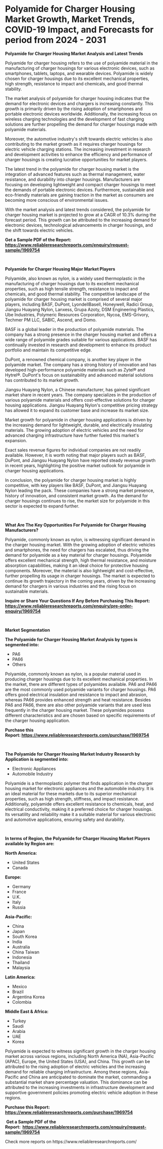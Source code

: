 <p><h1>Polyamide for Charger Housing Market Growth, Market Trends, COVID-19 Impact, and Forecasts for period from 2024 - 2031</h1></p><p><strong>Polyamide for Charger Housing Market Analysis and Latest Trends</strong></p>
<p><p>Polyamide for charger housing refers to the use of polyamide material in the manufacturing of charger housings for various electronic devices, such as smartphones, tablets, laptops, and wearable devices. Polyamide is widely chosen for charger housings due to its excellent mechanical properties, high strength, resistance to impact and chemicals, and good thermal stability.</p><p>The market analysis of polyamide for charger housing indicates that the demand for electronic devices and chargers is increasing constantly. This growth is primarily driven by the rising adoption of smartphones and portable electronic devices worldwide. Additionally, the increasing focus on wireless charging technologies and the development of fast charging solutions are further propelling the demand for charger housings made with polyamide materials.</p><p>Moreover, the automotive industry's shift towards electric vehicles is also contributing to the market growth as it requires charger housings for electric vehicle charging stations. The increasing investment in research and development activities to enhance the efficiency and performance of charger housings is creating lucrative opportunities for market players.</p><p>The latest trend in the polyamide for charger housing market is the integration of advanced features such as thermal management, water resistance, and durability into charger housings. Manufacturers are focusing on developing lightweight and compact charger housings to meet the demands of portable electronic devices. Furthermore, sustainable and eco-friendly materials are gaining traction in the market as consumers are becoming more conscious of environmental issues.</p><p>With the market analysis and latest trends considered, the polyamide for charger housing market is projected to grow at a CAGR of 10.3% during the forecast period. This growth can be attributed to the increasing demand for electronic devices, technological advancements in charger housings, and the shift towards electric vehicles.</p></p>
<p><strong>Get a Sample PDF of the Report:&nbsp; <a href="https://www.reliableresearchreports.com/enquiry/request-sample/1969754">https://www.reliableresearchreports.com/enquiry/request-sample/1969754</a></strong></p>
<p>&nbsp;</p>
<p><strong>Polyamide for Charger Housing Major Market Players</strong></p>
<p><p>Polyamide, also known as nylon, is a widely used thermoplastic in the manufacturing of charger housings due to its excellent mechanical properties, such as high tensile strength, resistance to impact and chemicals, and good thermal stability. The competitive landscape of the polyamide for charger housing market is comprised of several major players, including BASF, DuPont, LyondellBasell, Honeywell, Radici Group, Jiangsu Huayang Nylon, Lanxess, Grupa Azoty, DSM Engineering Plastics, Ube Industries, Polymeric Resources Corporation, Nycoa, EMS-Grivory, Techmer PM LLC, SABIC, Ascend, and Domo.</p><p>BASF is a global leader in the production of polyamide materials. The company has a strong presence in the charger housing market and offers a wide range of polyamide grades suitable for various applications. BASF has continually invested in research and development to enhance its product portfolio and maintain its competitive edge.</p><p>DuPont, a renowned chemical company, is another key player in the polyamide market. The company has a strong history of innovation and has developed high-performance polyamide materials such as Zytel® and Hytrel®. DuPont's focus on sustainability and advanced material solutions has contributed to its market growth.</p><p>Jiangsu Huayang Nylon, a Chinese manufacturer, has gained significant market share in recent years. The company specializes in the production of various polyamide materials and offers cost-effective solutions for charger housing applications. Jiangsu Huayang Nylon's competitive pricing strategy has allowed it to expand its customer base and increase its market size.</p><p>Market growth for polyamide in charger housing applications is driven by the increasing demand for lightweight, durable, and electrically insulating materials. The growing adoption of electric vehicles and the need for advanced charging infrastructure have further fueled this market's expansion.</p><p>Exact sales revenue figures for individual companies are not readily available. However, it is worth noting that major players such as BASF, DuPont, and Jiangsu Huayang Nylon have reported steady revenue growth in recent years, highlighting the positive market outlook for polyamide in charger housing applications.</p><p>In conclusion, the polyamide for charger housing market is highly competitive, with key players like BASF, DuPont, and Jiangsu Huayang Nylon leading the pack. These companies have a strong market presence, history of innovation, and consistent market growth. As the demand for charger housings continues to rise, the market size for polyamide in this sector is expected to expand further.</p></p>
<p>&nbsp;</p>
<p><strong>What Are The Key Opportunities For Polyamide for Charger Housing Manufacturers?</strong></p>
<p><p>Polyamide, commonly known as nylon, is witnessing significant demand in the charger housing market. With the growing adoption of electric vehicles and smartphones, the need for chargers has escalated, thus driving the demand for polyamide as a key material for charger housings. Polyamide offers excellent mechanical strength, high thermal resistance, and moisture absorption capabilities, making it an ideal choice for protective housing components. Moreover, the material is also lightweight and cost-effective, further propelling its usage in charger housings. The market is expected to continue its growth trajectory in the coming years, driven by the increasing demand for chargers in various industries and the rising focus on sustainable materials.</p></p>
<p><strong>Inquire or Share Your Questions If Any Before Purchasing This Report: <a href="https://www.reliableresearchreports.com/enquiry/pre-order-enquiry/1969754">https://www.reliableresearchreports.com/enquiry/pre-order-enquiry/1969754</a></strong></p>
<p>&nbsp;</p>
<p><strong>Market Segmentation</strong></p>
<p><strong>The Polyamide for Charger Housing Market Analysis by types is segmented into:</strong></p>
<p><ul><li>PA6</li><li>PA66</li><li>Others</li></ul></p>
<p><p>Polyamide, commonly known as nylon, is a popular material used in producing charger housings due to its excellent mechanical properties. In the market, there are different types of polyamides available. PA6 and PA66 are the most commonly used polyamide variants for charger housings. PA6 offers good electrical insulation and resistance to impact and abrasion, whereas PA66 provides enhanced strength and heat resistance. Besides PA6 and PA66, there are also other polyamide variants that are used less frequently in the charger housing market. These polyamides possess different characteristics and are chosen based on specific requirements of the charger housing application.</p></p>
<p><strong>Purchase this Report:&nbsp;<a href="https://www.reliableresearchreports.com/purchase/1969754">https://www.reliableresearchreports.com/purchase/1969754</a></strong></p>
<p>&nbsp;</p>
<p><strong>The Polyamide for Charger Housing Market Industry Research by Application is segmented into:</strong></p>
<p><ul><li>Electronic Appliances</li><li>Automobile Industry</li></ul></p>
<p><p>Polyamide is a thermoplastic polymer that finds application in the charger housing market for electronic appliances and the automobile industry. It is an ideal material for these markets due to its superior mechanical properties, such as high strength, stiffness, and impact resistance. Additionally, polyamide offers excellent resistance to chemicals, heat, and electrical conductivity, making it a preferred choice for charger housings. Its versatility and reliability make it a suitable material for various electronic and automotive applications, ensuring safety and durability.</p></p>
<p>&nbsp;</p>
<p><strong>In terms of Region, the Polyamide for Charger Housing Market Players available by Region are:</strong></p>
<p>
    <p> <strong> North America: </strong>
        <ul>
            <li>United States</li>
            <li>Canada</li>
        </ul>
        </p> 
    <p> <strong> Europe: </strong>
        <ul>
            <li>Germany</li>
            <li>France</li>
            <li>U.K.</li>
            <li>Italy</li>
            <li>Russia</li>
        </ul>
        </p> 
    <p> <strong> Asia-Pacific: </strong>
        <ul>
            <li>China</li>
            <li>Japan</li>
            <li>South Korea</li>
            <li>India</li>
            <li>Australia</li>
            <li>China Taiwan</li>
            <li>Indonesia</li>
            <li>Thailand</li>
            <li>Malaysia</li>
        </ul>
        </p> 
    <p> <strong> Latin America: </strong>
        <ul>
            <li>Mexico</li>
            <li>Brazil</li>
            <li>Argentina Korea</li>
            <li>Colombia</li>
        </ul>
        </p> 
    <p> <strong> Middle East & Africa: </strong>
        <ul>
            <li>Turkey</li>
            <li>Saudi</li>
            <li>Arabia</li>
            <li>UAE</li>
            <li>Korea</li>
        </ul>
    </p>
    </p>
<p><p>Polyamide is expected to witness significant growth in the charger housing market across various regions, including North America (NA), Asia-Pacific (APAC), Europe, the United States (USA), and China. This growth can be attributed to the rising adoption of electric vehicles and the increasing demand for reliable charging infrastructure. Among these regions, Asia-Pacific and China are anticipated to dominate the market, commanding a substantial market share percentage valuation. This dominance can be attributed to the increasing investments in infrastructure development and supportive government policies promoting electric vehicle adoption in these regions.</p></p>
<p><strong>Purchase this Report: <a href="https://www.reliableresearchreports.com/purchase/1969754">https://www.reliableresearchreports.com/purchase/1969754</a></strong></p>
<p>&nbsp;<strong>Get a Sample PDF of the Report:&nbsp;&nbsp;<a href="https://www.reliableresearchreports.com/enquiry/request-sample/1969754">https://www.reliableresearchreports.com/enquiry/request-sample/1969754</a></strong></p>
<p><strong></strong></p>
<p>Check more reports on https://www.reliableresearchreports.com/</p>